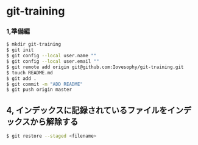 # git-training

### 1,準備編

```bash
$ mkdir git-training
$ git init
$ git config --local user.name ""
$ git config --local user.email ""
$ git remote add origin git@github.com:Iovesophy/git-training.git
$ touch README.md
$ git add .
$ git commit -m "ADD README"
$ git push origin master
```

## 4, インデックスに記録されているファイルをインデックスから解除する

```bash
$ git restore --staged <filename>
```
